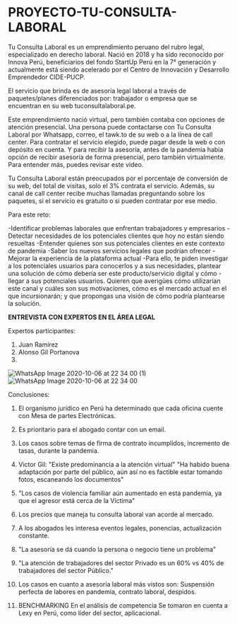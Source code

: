 # PROYECTO-TU-CONSULTA-LABORAL

Tu Consulta Laboral es un emprendimiento peruano del rubro legal, especializado en derecho laboral. Nació en 2018 y ha sido reconocido por Innova Perú, beneficiarios del fondo StartUp Perú en la 7° generación y actualmente está siendo acelerado por el Centro de Innovación y Desarrollo Emprendedor CIDE-PUCP.

El servicio que brinda es de asesoría legal laboral a través de paquetes/planes diferenciados por: trabajador o empresa que se encuentran en su web tuconsultalaboral.pe.

Este emprendimiento nació virtual, pero también contaba con opciones de atención presencial. Una persona puede contactarse con Tu Consulta Laboral por Whatsapp, correo, el tawk.to de su web o a la línea de call center. Para contratar el servicio elegido, puede pagar desde la web o con depósito en cuenta. Y para recibir la asesoría, antes de la pandemia había opción de recibir asesoría de forma presencial, pero también virtualmente. Para entender más, puedes revisar este video.

Tu Consulta Laboral están preocupados por el porcentaje de conversión de su web, del total de visitas, solo el 3% contrata el servicio. Además, su canal de call center recibe muchas llamadas preguntando sobre los paquetes, si el servicio es gratuito o si pueden contratar por ese medio.

Para este reto:

-Identificar problemas laborales que enfrentan trabajadores y empresarios
-Detectar necesidades de los potenciales clientes que hoy no están siendo resueltas
-Entender quienes son sus potenciales clientes en este contexto de pandemia
-Saber los nuevos servicios legales que podrían ofrecer
-Mejorar la experiencia de la plataforma actual
-Para ello, te piden investigar a los potenciales usuarios para conocerlos y a sus necesidades, plantear una solución de cómo debería ser este producto/servicio digital y cómo -llegar a sus potenciales usuarios. Quieren que averigües cómo utilizarían este canal y cuáles son sus motivaciones, cómo es el mercado actual en el que incursionarán; y que propongas una visión de cómo podría plantearse la solución.

**ENTREVISTA CON EXPERTOS EN EL ÁREA LEGAL**

Expertos participantes:
1. Juan Ramírez
2. Alonso Gil Portanova
3. 

![WhatsApp Image 2020-10-06 at 22 34 00 (1)](https://user-images.githubusercontent.com/68177371/95284618-3a9acb00-0824-11eb-8452-0d80925b054c.jpeg)
![WhatsApp Image 2020-10-06 at 22 34 00](https://user-images.githubusercontent.com/68177371/95284621-3b336180-0824-11eb-9ac4-a5e3522eb0a3.jpeg)

Conclusiones:
1. El organismo jurídico en Perú ha determinado que cada oficina cuente con Mesa de partes Electrónicas.
2. Es prioritario para el abogado contar con un email.
3. Los casos sobre temas de firma de contrato incumplidos, incremento de tasas, durante la pandemia.
4. Victor Gil: "Existe predominancia a la atención virtual" "Ha habido buena adaptación por parte del público, aún así no es factible estar tomando fotos, escaneando los documentos"
5. "Los casos de violencia familiar aún aumentado en esta pandemia, ya que el agresor está cerca de la Víctima"
6. Los precios que maneja tu consulta laboral van acorde al mercado.
7. A los abogados les interesa eventos legales, ponencias, actualización constante.
8. "La asesoría se dá cuando la persona o negocio tiene un problema"
9. "La atención de trabajadores del sector Privado es un 60% vs 40% de trabajadores del sector Público."
10. Los casos en cuanto a asesoría laboral más vistos son: Suspensión perfecta de labores en pandemia, contrato laboral, despidos.

2. BENCHMARKING
En el análisis de competencia 
Se tomaron en cuenta a Lexy en Perú, como líder del sector, aplicacional.

